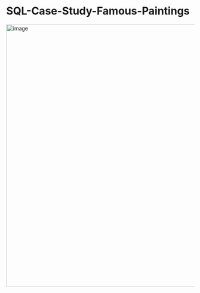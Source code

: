 # SQL-Case-Study-Famous-Paintings
<img width="700" alt="image" src="https://github.com/khedekarpratik0337/SQL-Case-Study-Famous-Paintings/assets/105503399/cc1a6098-cc35-4ea5-bffb-72bb27850ecb">

